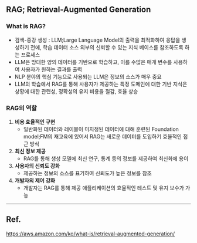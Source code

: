 ## RAG; Retrieval-Augmented Generation

### What is RAG?

- 검색-증강 생성 : LLM;Large Language Model의 출력을 최적화하여 응답을 생성하기 전에, 학습 데이터 소스 외부의 신뢰할 수 있는 지식 베이스를 참조하도록 하는 프로세스
- LLM은 방대한 양의 데이터를 기반으로 학습하고, 이를 수많은 매개 변수를 사용하여 사용자가 원하는 결과를 출력
- NLP 분야의 핵심 기능으로 사용되는 LLM은 정보의 소스가 매우 중요
- LLM의 학습에서 RAG를 통해 사용자가 제공하는 특정 도메인에 대한 기반 지식은 상황에 대한 관련성, 정확성의 유지 비용을 절감, 효율 상승
### RAG의 역할

1. **비용 효율적인 구현**
	- 일반화된 데이터와 레이블이 미지정된 데이터에 대해 훈련된 Foundation model;FM의 재교육에 있어서 RAG는 새로운 데이터를 도입하기 효율적인 접근 방식
2. **최신 정보 제공**
	- RAG를 통해 생성 모델에 최신 연구, 통계 등의 정보를 제공하여 최신화에 용이
3. **사용자의 신뢰도 강화**
	- 제공하는 정보의 소스를 표기하여 신뢰도가 높은 정보를 참조
4. **개발자의 제어 강화**
	- 개발자는 RAG를 통해 제공 애플리케이션의 효율적인 테스트 및 유지 보수가 가능

---
## Ref.
https://aws.amazon.com/ko/what-is/retrieval-augmented-generation/